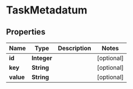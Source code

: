 
# TaskMetadatum

## Properties
Name | Type | Description | Notes
------------ | ------------- | ------------- | -------------
**id** | **Integer** |  |  [optional]
**key** | **String** |  |  [optional]
**value** | **String** |  |  [optional]



